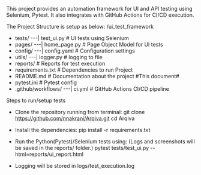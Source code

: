 This project provides an automation framework for UI and API testing using Selenium, Pytest. 
It also integrates with GitHub Actions for CI/CD execution.

The Project Structure is setup as below:
/ui_test_framework
- tests/
---| test_ui.py        # UI tests using Selenium
- pages/
---| home_page.py      # Page Object Model for UI tests
- config/
---| config.yaml       # Configuration settings
- utils/
---| logger.py         # logging to file
- reports/              # Reports for test execution
- requirements.txt      # Dependencies to run Project
- README.md             # Documentation about the project #This document#
- pytest.ini            # Pytest config
- .github/workflows/
---| ci.yml            # GitHub Actions CI/CD pipeline

Steps to run/setup tests

- Clone the repository running from terminal:
git clone https://github.com/nnakrani/Arqiva.git
cd Arqiva

- Install the dependencies:
pip install -r requirements.txt

- Run the Python(Pytest)/Selenium tests using: (Logs and screenshots will be saved in the reports/ folder.)
pytest tests/test_ui.py --html=reports/ui_report.html

- Logging will be stored in logs/test_execution.log
